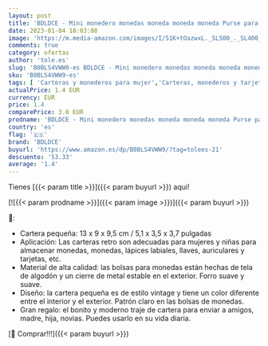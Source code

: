 ```yaml
---
layout: post
title: 'BDLDCE - Mini monedero monedas moneda moneda moneda Purse para monedas  llaves  tarjetas  lápices labiales  azul  medium  Cartera pequeña'
date: 2023-01-04 18:03:08
image: 'https://m.media-amazon.com/images/I/51K+tOazwxL._SL500_._SL400_.jpg'
comments: true
category: ofertas
author: 'tole.es'
slug: 'B0BLS4VWW9-es BDLDCE - Mini monedero monedas moneda moneda moneda Purse...'
sku: 'B0BLS4VWW9-es'
tags: [ 'Carteras y monederos para mujer','Carteras, monederos y tarjeteros','Equipaje y accessorios de viaje','Moda','Monederos para mujer','bdldce','lápices','🇪🇸', ]
actualPrice: 1.4 EUR
currency: EUR
price: 1.4
comparePrice: 3.0 EUR
prodname: 'BDLDCE - Mini monedero monedas moneda moneda moneda Purse para monedas  llaves  tarjetas  lápices labiales  azul  medium  Cartera pequeña'
country: 'es'
flag: '🇪🇸'
brand: 'BDLDCE'
buyurl: 'https://www.amazon.es/dp/B0BLS4VWW9/?tag=tolees-21'
descuento: '53.33'
average: '1.4'
---
```


Tienes [{{< param title >}}]({{< param buyurl >}}) aqui!

[![{{< param prodname >}}]({{< param image >}})]({{< param buyurl >}})

🔎:

- Cartera pequeña: 13 x 9 x 9,5 cm / 5,1 x 3,5 x 3,7 pulgadas
- Aplicación: Las carteras retro son adecuadas para mujeres y niñas para almacenar monedas, monedas, lápices labiales, llaves, auriculares y tarjetas, etc.
- Material de alta calidad: las bolsas para monedas están hechas de tela de algodón y un cierre de metal estable en el exterior. Forro suave y suave.
- Diseño: la cartera pequeña es de estilo vintage y tiene un color diferente entre el interior y el exterior. Patrón claro en las bolsas de monedas.
- Gran regalo: el bonito y moderno traje de cartera para enviar a amigos, madre, hija, novias. Puedes usarlo en su vida diaria.

[🛒 Comprar!!!]({{< param buyurl >}})
